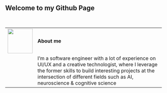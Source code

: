 ## Welcome to my Github Page
<br />
<table>
  <tr>
    <td>
      <img src="https://github.com/alinvdu/alinvdu/assets/16021447/88a658aa-e4a6-4ea0-8d87-d9edac2d3511" width="80">
    </td>
    <td style="vertical-align:middle;">
      <strong>About me</strong>
    </td>
  </tr>
  <tr>
    <td></td>
    <td>
      I’m a software engineer with a lot of experience on UI/UX and a creative technologist, where I leverage the former skills to build interesting projects at the intersection of different fields such as AI, neuroscience & cognitive science</td>
    </td>
  </tr>
</table>

